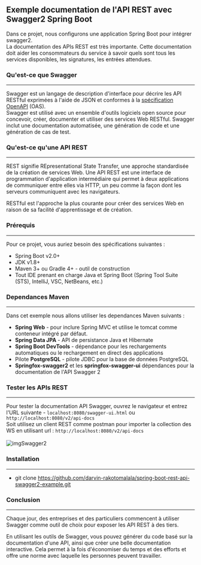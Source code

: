 ## Exemple documentation de l'API REST avec Swagger2 Spring Boot
Dans ce projet, nous configurons une application Spring Boot pour intégrer swagger2. <br/>
La documentation des APIs REST est très importante. Cette documentation doit aider les consommateurs 
du service à savoir quels sont tous les services disponibles, les signatures, les entrées attendues.

### Qu'est-ce que Swagger
---
Swagger est un langage de description d'interface pour décrire les API RESTful exprimées à l'aide de JSON et conformes à la [spécification OpenAPI](https://en.wikipedia.org/wiki/OpenAPI_Specification) (OAS).<br/>
Swagger est utilisé avec un ensemble d'outils logiciels open source pour concevoir, créer, documenter et utiliser 
des services Web RESTful. Swagger inclut une documentation automatisée, une génération de code et une génération de cas de test.

### Qu'est-ce qu'une API REST
---
REST signifie REpresentational State Transfer, une approche standardisée de la création de services Web.
Une API REST est une interface de programmation d'application intermédiaire qui permet à deux applications 
de communiquer entre elles via HTTP, un peu comme la façon dont les serveurs communiquent avec les navigateurs.<br/>
	
RESTful est l'approche la plus courante pour créer des services Web en raison de sa facilité d'apprentissage et de création.

### Prérequis
---
Pour ce projet, vous auriez besoin des spécifications suivantes :
- Spring Boot v2.0+
- JDK v1.8+
- Maven 3+ ou Gradle 4+ - outil de construction
- Tout IDE prenant en charge Java et Spring Boot (Spring Tool Suite (STS), IntelliJ, VSC, NetBeans, etc.)

### Dependances Maven
---
Dans cet exemple nous allons utiliser les dependances Maven suivants :
- **Spring Web** - pour inclure Spring MVC et utilise le tomcat comme conteneur intégré par défaut.
- **Spring Data JPA** - API de persistance Java et Hibernate
- **Spring Boot DevTools** - dépendance pour les rechargements automatiques ou le rechargement en direct des applications
- Pilote **PostgreSQL** - pilote JDBC pour la base de données PostgreSQL
- **Springfox-swagger2** et les **springfox-swagger-ui** dépendances pour la documentation de l'API Swagger 2

### Tester les APIs REST
---
Pour tester la documentation API Swagger, ouvrez le navigateur et entrez l'URL suivante - `localhost:8080/swagger-ui.html` ou `http://localhost:8080/v2/api-docs` <br/>
Soit utilisez un client REST comme postman pour importer la collection des WS en utilisant url : `http://localhost:8080/v2/api-docs`
<br/><br/>
![imgSwagger2](https://user-images.githubusercontent.com/75081354/133259063-89c8c858-1378-43b3-8dd2-fe2e79aaf10d.png)

### Installation
---
* git clone https://github.com/darvin-rakotomalala/spring-boot-rest-api-swagger2-example.git

### Conclusion
---
Chaque jour, des entreprises et des particuliers commencent à utiliser Swagger comme outil de choix pour exposer les API REST à des tiers.<br/>

En utilisant les outils de Swagger, vous pouvez générer du code basé sur la documentation d'une API, 
ainsi que créer une belle documentation interactive. Cela permet à la fois d'économiser du temps et des efforts et 
offre une norme avec laquelle les personnes peuvent travailler.

